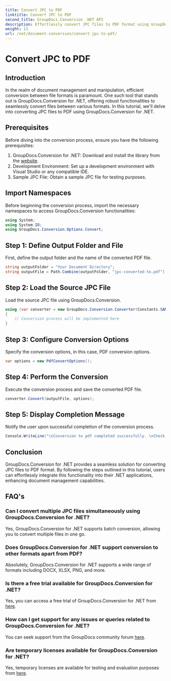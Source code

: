 ```yaml
---
title: Convert JPC to PDF
linktitle: Convert JPC to PDF
second_title: GroupDocs.Conversion .NET API
description: Effortlessly convert JPC files to PDF format using GroupDocs.Conversion for .NET. Enhance your document management capabilities with this seamless solution.
weight: 11
url: /net/document-conversion/convert-jpc-to-pdf/
---
```


# Convert JPC to PDF

## Introduction
In the realm of document management and manipulation, efficient conversion between file formats is paramount. One such tool that stands out is GroupDocs.Conversion for .NET, offering robust functionalities to seamlessly convert files between various formats. In this tutorial, we'll delve into converting JPC files to PDF using GroupDocs.Conversion for .NET.
## Prerequisites
Before diving into the conversion process, ensure you have the following prerequisites:
1. GroupDocs.Conversion for .NET: Download and install the library from the [website](https://releases.groupdocs.com/conversion/net/).
2. Development Environment: Set up a development environment with Visual Studio or any compatible IDE.
3. Sample JPC File: Obtain a sample JPC file for testing purposes.

## Import Namespaces
Before beginning the conversion process, import the necessary namespaces to access GroupDocs.Conversion functionalities:
```csharp
using System;
using System.IO;
using GroupDocs.Conversion.Options.Convert;
```

## Step 1: Define Output Folder and File
First, define the output folder and the name of the converted PDF file.
```csharp
string outputFolder = "Your Document Directory";
string outputFile = Path.Combine(outputFolder, "jpc-converted-to.pdf");
```
## Step 2: Load the Source JPC File
Load the source JPC file using GroupDocs.Conversion.
```csharp
using (var converter = new GroupDocs.Conversion.Converter(Constants.SAMPLE_JPC))
{
    // Conversion process will be implemented here
}
```
## Step 3: Configure Conversion Options
Specify the conversion options, in this case, PDF conversion options.
```csharp
var options = new PdfConvertOptions();
```
## Step 4: Perform the Conversion
Execute the conversion process and save the converted PDF file.
```csharp
converter.Convert(outputFile, options);
```
## Step 5: Display Completion Message
Notify the user upon successful completion of the conversion process.
```csharp
Console.WriteLine("\nConversion to pdf completed successfully. \nCheck output in {0}", outputFolder);
```

## Conclusion
GroupDocs.Conversion for .NET provides a seamless solution for converting JPC files to PDF format. By following the steps outlined in this tutorial, users can effortlessly integrate this functionality into their .NET applications, enhancing document management capabilities.
## FAQ's
### Can I convert multiple JPC files simultaneously using GroupDocs.Conversion for .NET?
Yes, GroupDocs.Conversion for .NET supports batch conversion, allowing you to convert multiple files in one go.
### Does GroupDocs.Conversion for .NET support conversion to other formats apart from PDF?
Absolutely, GroupDocs.Conversion for .NET supports a wide range of formats including DOCX, XLSX, PNG, and more.
### Is there a free trial available for GroupDocs.Conversion for .NET?
Yes, you can access a free trial of GroupDocs.Conversion for .NET from [here](https://releases.groupdocs.com/).
### How can I get support for any issues or queries related to GroupDocs.Conversion for .NET?
You can seek support from the GroupDocs community forum [here](https://forum.groupdocs.com/c/conversion/11).
### Are temporary licenses available for GroupDocs.Conversion for .NET?
Yes, temporary licenses are available for testing and evaluation purposes from [here](https://purchase.groupdocs.com/temporary-license/).
